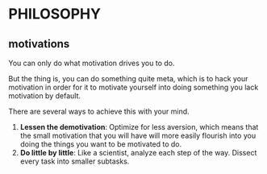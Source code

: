 # PHILOSOPHY

## motivations

You can only do what motivation drives you to do.

But the thing is, you can do something quite meta, which is to hack your
motivation in order for it to motivate yourself into doing something you lack
motivation by default.

There are several ways to achieve this with your mind.

1. **Lessen the demotivation**: Optimize for less aversion, which means that the small motivation that you
   will have will more easily flourish into you doing the things you want to be
   motivated to do.
2. **Do little by little**: Like a scientist, analyze each step of the way.
   Dissect every task into smaller subtasks.

